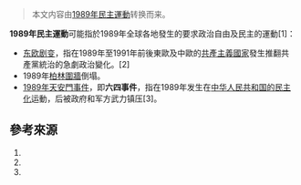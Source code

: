 > 本文内容由[1989年民主運動](https://zh.wikipedia.org/wiki/1989年民主運動)转换而来。


**1989年民主運動**可能指於1989年全球各地發生的要求政治自由及民主的運動\[1\]：

  - [东欧剧变](https://zh.wikipedia.org/wiki/东欧剧变 "wikilink")，指在1989年至1991年前後東歐及中歐的[共產主義國家](../Page/共產主義國家.md "wikilink")發生推翻共產黨統治的急劇政治變化。\[2\]
  - 1989年[柏林圍牆](../Page/柏林圍牆.md "wikilink")倒塌。
  - [1989年天安門事件](https://zh.wikipedia.org/wiki/1989年天安門事件 "wikilink")，即**六四事件**，指在1989年发生在[中华人民共和国的](https://zh.wikipedia.org/wiki/中华人民共和国 "wikilink")[民主化](../Page/民主化.md "wikilink")运動，后被政府和军方武力镇压\[3\]。

## 參考來源

1.
2.
3.